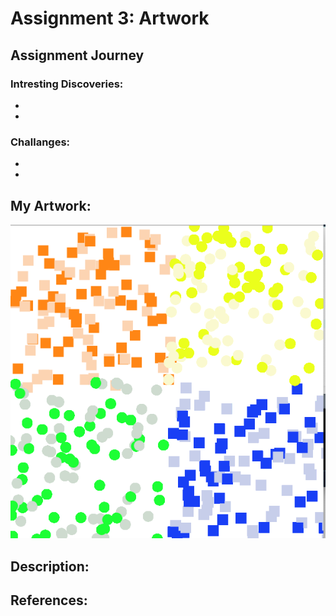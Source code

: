 # Assignment 3: Artwork

## Assignment Journey

### Intresting Discoveries:
-
-

### Challanges:
-
-

## My Artwork:

![](Image.png)

## Description:


## References:
